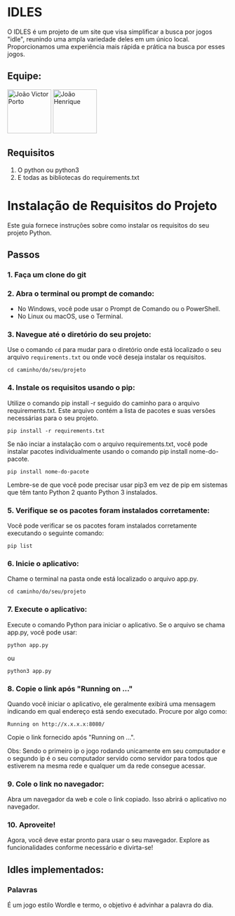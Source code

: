 # IDLES
O IDLES é um projeto de um site que visa simplificar a busca por jogos "idle", reunindo uma ampla variedade deles em um único local. Proporcionamos uma experiência mais rápida e prática na busca por esses jogos.

## Equipe:

<div>
  
  [<img src="https://avatars.githubusercontent.com/u/98399932?v=4" alt="João Victor Porto" width="100">](https://github.com/Joao-vpf)
  [<img src="https://avatars.githubusercontent.com/u/101851627?v=4" alt="João Henrique" width="100">](https://github.com/JoaoHMiranda)
  
</div>


## Requisitos
1. O python ou python3
2. E todas as bibliotecas do requirements.txt
   
# Instalação de Requisitos do Projeto
Este guia fornece instruções sobre como instalar os requisitos do seu projeto Python.

## Passos
### 1. Faça um clone do git

### 2. Abra o terminal ou prompt de comando:

- No Windows, você pode usar o Prompt de Comando ou o PowerShell.
- No Linux ou macOS, use o Terminal.

### 3. Navegue até o diretório do seu projeto:

Use o comando `cd` para mudar para o diretório onde está localizado o seu arquivo `requirements.txt` ou onde você deseja instalar os requisitos.

```
cd caminho/do/seu/projeto
```

### 4. Instale os requisitos usando o pip:

Utilize o comando pip install -r seguido do caminho para o arquivo requirements.txt. Este arquivo contém a lista de pacotes e suas versões necessárias para o seu projeto.

```
pip install -r requirements.txt
```

Se não inciar a instalação com o arquivo requirements.txt, você pode instalar pacotes individualmente usando o comando pip install nome-do-pacote.

```
pip install nome-do-pacote
```

Lembre-se de que você pode precisar usar pip3 em vez de pip em sistemas que têm tanto Python 2 quanto Python 3 instalados.

### 5. Verifique se os pacotes foram instalados corretamente:
Você pode verificar se os pacotes foram instalados corretamente executando o seguinte comando:

```
pip list
```


### 6. Inicie o aplicativo:
Chame o terminal na pasta onde está localizado o arquivo app.py.

```
cd caminho/do/seu/projeto
```

### 7. Execute o aplicativo:
Execute o comando Python para iniciar o aplicativo. Se o arquivo se chama app.py, você pode usar:

```
python app.py
```

ou

```
python3 app.py
```

### 8. Copie o link após "Running on ..."
Quando você iniciar o aplicativo, ele geralmente exibirá uma mensagem indicando em qual endereço está sendo executado. Procure por algo como:

```
Running on http://x.x.x.x:8080/
```


Copie o link fornecido após "Running on ...".

Obs: Sendo o primeiro ip o jogo rodando unicamente em seu computador e o segundo ip é o seu computador servido como servidor para todos que estiverem na mesma rede e qualquer um da rede consegue acessar.

### 9. Cole o link no navegador:
Abra um navegador da web e cole o link copiado. Isso abrirá o aplicativo no navegador.

### 10. Aproveite!
Agora, você deve estar pronto para usar o seu mavegador. Explore as funcionalidades conforme necessário e divirta-se!

## Idles implementados:

### Palavras

É um jogo estilo Wordle e termo, o objetivo é advinhar a palavra do dia.
